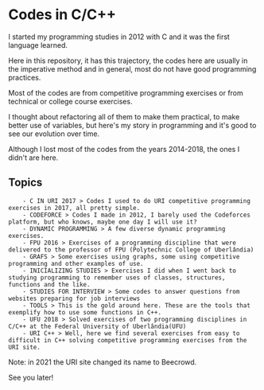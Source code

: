 # Codes in C/C++ 

I started my programming studies in 2012 with C and it was the first language learned.

Here in this repository, it has this trajectory, the codes here are usually in the imperative method and in general, most do not have good programming practices.

Most of the codes are from competitive programming exercises or from technical or college course exercises.

I thought about refactoring all of them to make them practical, to make better use of variables, but here's my story in programming and it's good to see our evolution over time.

Although I lost most of the codes from the years 2014-2018, the ones I didn't are here.

## Topics
         
        - C IN URI 2017 > Codes I used to do URI competitive programming exercises in 2017, all pretty simple.
        - CODEFORCE > Codes I made in 2012, I barely used the Codeforces platform, but who knows, maybe one day I will use it?
        - DYNAMIC PROGRAMMING > A few diverse dynamic programming exercises.
        - FPU 2016 > Exercises of a programming discipline that were delivered to the professor of FPU (Polytechnic College of Uberlândia)
        - GRAFS > Some exercises using graphs, some using competitive programming and other examples of use.
        - INICIALIZING STUDIES > Exercises I did when I went back to studying programming to remember uses of classes, structures, functions and the like.
        - STUDIES FOR INTERVIEW > Some codes to answer questions from websites preparing for job interviews
        - TOOLS > This is the gold around here. These are the tools that exemplify how to use some functions in C++.
        - UFU 2018 > Solved exercises of two programming disciplines in C/C++ at the Federal University of Uberlândia(UFU)
        - URI C++ > Well, here we find several exercises from easy to difficult in C++ solving competitive programming exercises from the URI site.
        
Note: in 2021 the URI site changed its name to Beecrowd.

See you later!
